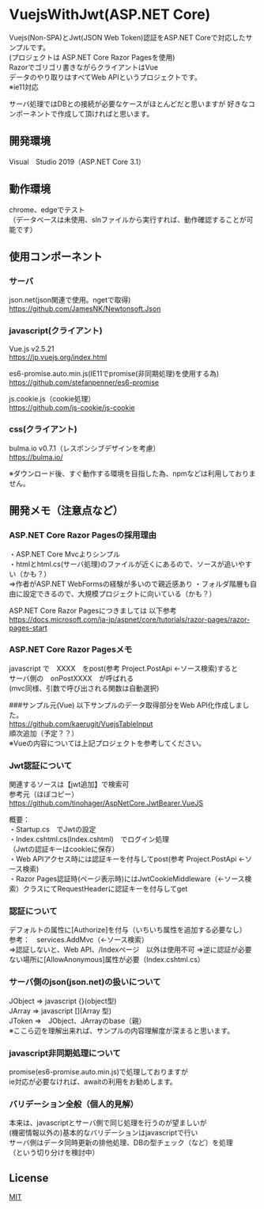 # VuejsWithJwt(ASP.NET Core)
Vuejs(Non-SPA)とJwt(JSON Web Token)認証をASP.NET Coreで対応したサンプルです。  
(プロジェクトは ASP.NET Core Razor Pagesを使用)  
Razorでゴリゴリ書きながらクライアントはVue  
データのやり取りはすべてWeb APIというプロジェクトです。  
※ie11対応  
  
サーバ処理ではDBとの接続が必要なケースがほとんどだと思いますが
好きなコンポーネントで作成して頂ければと思います。

## 開発環境
Visual　Studio 2019（ASP.NET Core 3.1）   

## 動作環境
chrome、edgeでテスト  
（データベースは未使用、slnファイルから実行すれば、動作確認することが可能です）

## 使用コンポーネント
### サーバ
json.net(json関連で使用。ngetで取得)  
https://github.com/JamesNK/Newtonsoft.Json  

### javascript(クライアント)
Vue.js v2.5.21  
https://jp.vuejs.org/index.html  

es6-promise.auto.min.js(IE11でpromise(非同期処理)を使用する為)  
https://github.com/stefanpenner/es6-promise  

js.cookie.js（cookie処理）  
https://github.com/js-cookie/js-cookie  

### css(クライアント)
bulma.io v0.7.1（レスポンシブデザインを考慮）  
https://bulma.io/  

※ダウンロード後、すぐ動作する環境を目指した為、npmなどは利用しておりません。  

## 開発メモ（注意点など）
### ASP.NET Core Razor Pagesの採用理由
・ASP.NET Core Mvcよりシンプル  
・htmlとhtml.cs(サーバ処理)のファイルが近くにあるので、ソースが追いやすい（かも？）  
⇒作者がASP.NET WebFormsの経験が多いので親近感あり
・フォルダ階層も自由に設定できるので、大規模プロジェクトに向いている（かも？）  

ASP.NET Core Razor Pagesにつきましては  以下参考  
https://docs.microsoft.com/ja-jp/aspnet/core/tutorials/razor-pages/razor-pages-start  

### ASP.NET Core Razor Pagesメモ
javascript で　XXXX　をpost(参考 Project.PostApi ←ソース検索)すると  
サーバ側の　onPostXXXX　が呼ばれる  
(mvc同様、引数で呼び出される関数は自動選択)  

###サンプル元(Vue)
以下サンプルのデータ取得部分をWeb API化作成しました。  
https://github.com/kaerugit/VuejsTableInput  
順次追加（予定？？）  
※Vueの内容については上記プロジェクトを参考してください。  

### Jwt認証について
関連するソースは【jwt追加】で検索可  
参考元（ほぼコピー）  
https://github.com/tinohager/AspNetCore.JwtBearer.VueJS  

概要：  
・Startup.cs　でJwtの設定  
・Index.cshtml.cs(Index.cshtml)　でログイン処理  
（Jwtの認証キーはcookieに保存）  
・Web APIアクセス時には認証キーを付与してpost(参考 Project.PostApi ←ソース検索)  
・Razor Pages認証時(ページ表示時)にはJwtCookieMiddleware（←ソース検索）クラスにてRequestHeaderに認証キーを付与してget  

### 認証について
デフォルトの属性に[Authorize]を付与（いちいち属性を追加する必要なし）  
参考：　services.AddMvc（←ソース検索）  
⇒認証しないと、Web API、/Indexページ　以外は使用不可
⇒逆に認証が必要ない場所に[AllowAnonymous]属性が必要（Index.cshtml.cs）

### サーバ側のjson(json.net)の扱いについて
JObject ⇒ javascript {}(object型)  
JArray  ⇒ javascript [](Array 型)  
JToken  ⇒　JObject、JArrayのbase（親）  
※ここら辺を理解出来れば、サンプルの内容理解度が深まると思います。  

### javascript非同期処理について
promise(es6-promise.auto.min.js)で処理しておりますが  
ie対応が必要なければ、awaitの利用をお勧めします。  

### バリデーション全般（個人的見解）
本来は、javascriptとサーバ側で同じ処理を行うのが望ましいが  
(機密情報以外の)基本的なバリデーションはjavascriptで行い  
サーバ側はデータ同時更新の排他処理、DBの型チェック（など）を処理  
（という切り分けを検討中）  

## License
[MIT](LICENSE.txt)

